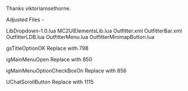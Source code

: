 Thanks viktoriarosethorne.

Adjusted Files -

LibDropdown-1.0.lua
MC2UIElementsLib.lua
Outfitter.xml
OutfitterBar.xml
OutfitterLDB.lua
OutfitterMenu.lua
OutfitterMinimapButton.lua
 

 
gsTitleOptionOK
Replace with
798
 
igMainMenuOpen
Replace with
850
 
igMainMenuOptionCheckBoxOn
Replace with
856
 
UChatScrollButton
Replace with
1115